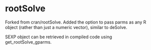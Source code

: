 # rootSolve
Forked from cran/rootSolve.
Added the option to pass parms as any R object (rather than just a numeric vector), similar to deSolve.

SEXP object can be retrieved in compiled code using get_rootSolve_gparms.
